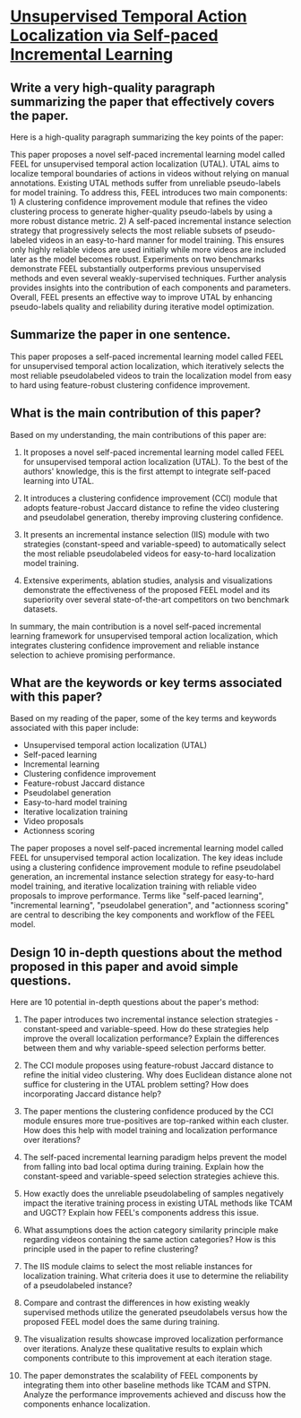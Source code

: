 # [Unsupervised Temporal Action Localization via Self-paced Incremental   Learning](https://arxiv.org/abs/2312.07384)

## Write a very high-quality paragraph summarizing the paper that effectively covers the paper.

 Here is a high-quality paragraph summarizing the key points of the paper:

This paper proposes a novel self-paced incremental learning model called FEEL for unsupervised temporal action localization (UTAL). UTAL aims to localize temporal boundaries of actions in videos without relying on manual annotations. Existing UTAL methods suffer from unreliable pseudo-labels for model training. To address this, FEEL introduces two main components: 1) A clustering confidence improvement module that refines the video clustering process to generate higher-quality pseudo-labels by using a more robust distance metric. 2) A self-paced incremental instance selection strategy that progressively selects the most reliable subsets of pseudo-labeled videos in an easy-to-hard manner for model training. This ensures only highly reliable videos are used initially while more videos are included later as the model becomes robust. Experiments on two benchmarks demonstrate FEEL substantially outperforms previous unsupervised methods and even several weakly-supervised techniques. Further analysis provides insights into the contribution of each components and parameters. Overall, FEEL presents an effective way to improve UTAL by enhancing pseudo-labels quality and reliability during iterative model optimization.


## Summarize the paper in one sentence.

 This paper proposes a self-paced incremental learning model called FEEL for unsupervised temporal action localization, which iteratively selects the most reliable pseudolabeled videos to train the localization model from easy to hard using feature-robust clustering confidence improvement.


## What is the main contribution of this paper?

 Based on my understanding, the main contributions of this paper are:

1. It proposes a novel self-paced incremental learning model called FEEL for unsupervised temporal action localization (UTAL). To the best of the authors' knowledge, this is the first attempt to integrate self-paced learning into UTAL.

2. It introduces a clustering confidence improvement (CCI) module that adopts feature-robust Jaccard distance to refine the video clustering and pseudolabel generation, thereby improving clustering confidence. 

3. It presents an incremental instance selection (IIS) module with two strategies (constant-speed and variable-speed) to automatically select the most reliable pseudolabeled videos for easy-to-hard localization model training.

4. Extensive experiments, ablation studies, analysis and visualizations demonstrate the effectiveness of the proposed FEEL model and its superiority over several state-of-the-art competitors on two benchmark datasets.

In summary, the main contribution is a novel self-paced incremental learning framework for unsupervised temporal action localization, which integrates clustering confidence improvement and reliable instance selection to achieve promising performance.


## What are the keywords or key terms associated with this paper?

 Based on my reading of the paper, some of the key terms and keywords associated with this paper include:

- Unsupervised temporal action localization (UTAL)
- Self-paced learning
- Incremental learning
- Clustering confidence improvement  
- Feature-robust Jaccard distance
- Pseudolabel generation
- Easy-to-hard model training
- Iterative localization training
- Video proposals
- Actionness scoring

The paper proposes a novel self-paced incremental learning model called FEEL for unsupervised temporal action localization. The key ideas include using a clustering confidence improvement module to refine pseudolabel generation, an incremental instance selection strategy for easy-to-hard model training, and iterative localization training with reliable video proposals to improve performance. Terms like "self-paced learning", "incremental learning", "pseudolabel generation", and "actionness scoring" are central to describing the key components and workflow of the FEEL model.


## Design 10 in-depth questions about the method proposed in this paper and avoid simple questions.

 Here are 10 potential in-depth questions about the paper's method:

1. The paper introduces two incremental instance selection strategies - constant-speed and variable-speed. How do these strategies help improve the overall localization performance? Explain the differences between them and why variable-speed selection performs better.

2. The CCI module proposes using feature-robust Jaccard distance to refine the initial video clustering. Why does Euclidean distance alone not suffice for clustering in the UTAL problem setting? How does incorporating Jaccard distance help?

3. The paper mentions the clustering confidence produced by the CCI module ensures more true-positives are top-ranked within each cluster. How does this help with model training and localization performance over iterations?

4. The self-paced incremental learning paradigm helps prevent the model from falling into bad local optima during training. Explain how the constant-speed and variable-speed selection strategies achieve this. 

5. How exactly does the unreliable pseudolabeling of samples negatively impact the iterative training process in existing UTAL methods like TCAM and UGCT? Explain how FEEL's components address this issue.  

6. What assumptions does the action category similarity principle make regarding videos containing the same action categories? How is this principle used in the paper to refine clustering?

7. The IIS module claims to select the most reliable instances for localization training. What criteria does it use to determine the reliability of a pseudolabeled instance? 

8. Compare and contrast the differences in how existing weakly supervised methods utilize the generated pseudolabels versus how the proposed FEEL model does the same during training.  

9. The visualization results showcase improved localization performance over iterations. Analyze these qualitative results to explain which components contribute to this improvement at each iteration stage.  

10. The paper demonstrates the scalability of FEEL components by integrating them into other baseline methods like TCAM and STPN. Analyze the performance improvements achieved and discuss how the components enhance localization.
